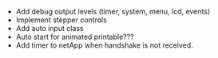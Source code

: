 - Add debug output levels (timer, system, menu, lcd, events)
- Implement stepper controls
- Add auto input class
- Auto start for animated printable???
- Add timer to netApp when handshake is not received.